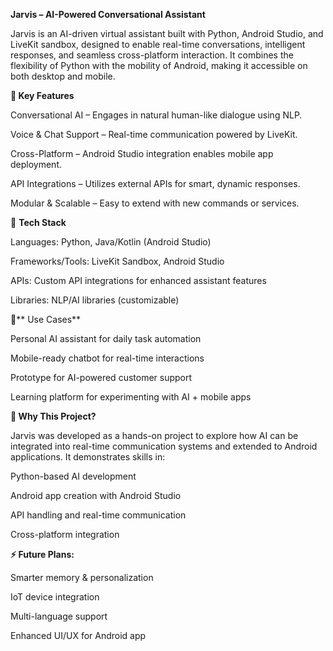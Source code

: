**Jarvis – AI-Powered Conversational Assistant**

Jarvis is an AI-driven virtual assistant built with Python, Android Studio, and LiveKit sandbox, designed to enable real-time conversations, intelligent responses, and seamless cross-platform interaction. It combines the flexibility of Python with the mobility of Android, making it accessible on both desktop and mobile.

**🔹 Key Features**

Conversational AI – Engages in natural human-like dialogue using NLP.

Voice & Chat Support – Real-time communication powered by LiveKit.

Cross-Platform – Android Studio integration enables mobile app deployment.

API Integrations – Utilizes external APIs for smart, dynamic responses.

Modular & Scalable – Easy to extend with new commands or services.

🔹 **Tech Stack**

Languages: Python, Java/Kotlin (Android Studio)

Frameworks/Tools: LiveKit Sandbox, Android Studio

APIs: Custom API integrations for enhanced assistant features

Libraries: NLP/AI libraries (customizable)

🔹** Use Cases**

Personal AI assistant for daily task automation

Mobile-ready chatbot for real-time interactions

Prototype for AI-powered customer support

Learning platform for experimenting with AI + mobile apps

**🔹 Why This Project?**

Jarvis was developed as a hands-on project to explore how AI can be integrated into real-time communication systems and extended to Android applications. It demonstrates skills in:

Python-based AI development

Android app creation with Android Studio

API handling and real-time communication

Cross-platform integration

**⚡ Future Plans:**

Smarter memory & personalization

IoT device integration

Multi-language support

Enhanced UI/UX for Android app
